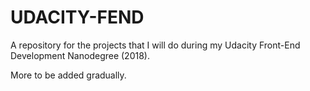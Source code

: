 # UDACITY-FEND
A repository for the projects that I will do during my Udacity Front-End Development Nanodegree (2018).

More to be added gradually.
